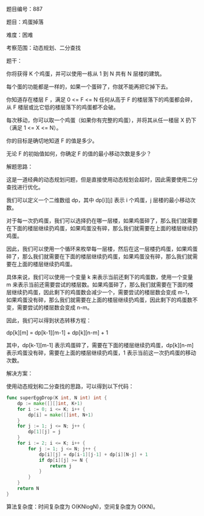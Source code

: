 题目编号：887

题目：鸡蛋掉落

难度：困难

考察范围：动态规划、二分查找

题干：

你将获得 K 个鸡蛋，并可以使用一栋从 1 到 N 共有 N 层楼的建筑。

每个蛋的功能都是一样的，如果一个蛋碎了，你就不能再把它掉下去。

你知道存在楼层 F ，满足 0 <= F <= N 任何从高于 F 的楼层落下的鸡蛋都会碎，从 F 楼层或比它低的楼层落下的鸡蛋都不会破。

每次移动，你可以取一个鸡蛋（如果你有完整的鸡蛋），并将其从任一楼层 X 扔下（满足 1 <= X <= N）。

你的目标是确切地知道 F 的值是多少。

无论 F 的初始值如何，你确定 F 的值的最小移动次数是多少？

解题思路：

这是一道经典的动态规划问题，但是直接使用动态规划会超时，因此需要使用二分查找进行优化。

我们可以定义一个二维数组 dp，其中 dp[i][j] 表示 i 个鸡蛋，j 层楼的最小移动次数。

对于每一次扔鸡蛋，我们可以选择扔在哪一层楼，如果鸡蛋碎了，那么我们就需要在下面的楼层继续扔鸡蛋，如果鸡蛋没有碎，那么我们就需要在上面的楼层继续扔鸡蛋。

因此，我们可以使用一个循环来枚举每一层楼，然后在这一层楼扔鸡蛋，如果鸡蛋碎了，那么我们就需要在下面的楼层继续扔鸡蛋，如果鸡蛋没有碎，那么我们就需要在上面的楼层继续扔鸡蛋。

具体来说，我们可以使用一个变量 k 来表示当前还剩下的鸡蛋数，使用一个变量 m 来表示当前还需要尝试的楼层数。如果鸡蛋碎了，那么我们就需要在下面的楼层继续扔鸡蛋，因此剩下的鸡蛋数会减少一个，需要尝试的楼层数会变成 m-1，如果鸡蛋没有碎，那么我们就需要在上面的楼层继续扔鸡蛋，因此剩下的鸡蛋数不变，需要尝试的楼层数会变成 n-m。

因此，我们可以得到状态转移方程：

dp[k][m] = dp[k-1][m-1] + dp[k][n-m] + 1

其中，dp[k-1][m-1] 表示鸡蛋碎了，需要在下面的楼层继续扔鸡蛋，dp[k][n-m] 表示鸡蛋没有碎，需要在上面的楼层继续扔鸡蛋，1 表示当前这一次扔鸡蛋的移动次数。

解决方案：

使用动态规划和二分查找的思路，可以得到以下代码：

```go
func superEggDrop(K int, N int) int {
    dp := make([][]int, K+1)
    for i := 0; i <= K; i++ {
        dp[i] = make([]int, N+1)
    }
    for j := 1; j <= N; j++ {
        dp[1][j] = j
    }
    for i := 2; i <= K; i++ {
        for j := 1; j <= N; j++ {
            dp[i][j] = dp[i-1][j-1] + dp[i][N-j] + 1
            if dp[i][j] >= N {
                return j
            }
        }
    }
    return N
}
```

算法复杂度：时间复杂度为 O(KNlogN)，空间复杂度为 O(KN)。